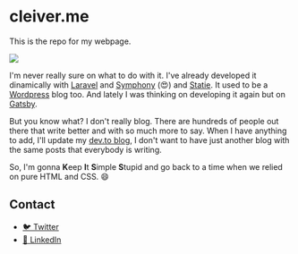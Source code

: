 # cleiver.me

This is the repo for my webpage.

![](https://media.giphy.com/media/XreQmk7ETCak0/giphy.gif)

I'm never really sure on what to do with it. I've already developed it dinamically with [Laravel](https://laravel.com) and [Symphony](https://symfony.com/) (😍) and [Statie](https://www.statie.org/). It used to be a [Wordpress](wordpress.org) blog too. And lately I was thinking on developing it again but on [Gatsby](https://www.gatsbyjs.org/).

But you know what? I don't really blog. There are hundreds of people out there that write better and with so much more to say. When I have anything to add, I'll update my [dev.to blog](https://dev.to/cleiver), I don't want to have just another blog with the same posts that everybody is writing.

So, I'm gonna **K**eep **I**t **S**imple **S**tupid and go back to a time when we relied on pure HTML and CSS. 😄

## Contact
- [🐦 Twitter](https://twitter.com/cleiverrr)
- [💼 LinkedIn](https://www.linkedin.com/in/cleiver/)
